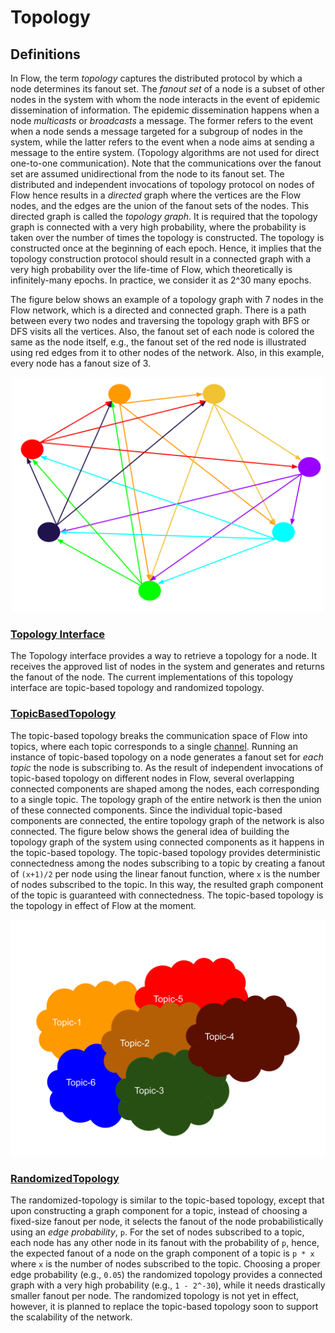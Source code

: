 # Topology

## Definitions

In Flow, the term _topology_ captures the distributed protocol by which a node determines its fanout set. The _fanout set_ of a node is a subset of
other nodes in the system with whom the node interacts in the event of epidemic dissemination of information. The epidemic dissemination happens when a
node _multicasts_ or _broadcasts_ a message. The former refers to the event when a node sends a message targeted for a subgroup of nodes in the
system, while the latter refers to the event when a node aims at sending a message to the entire system. (Topology algorithms are not used for direct one-to-one communication). Note that the communications over the fanout
set are assumed unidirectional from the node to its fanout set. The distributed and independent invocations of topology protocol on nodes of Flow
hence results in a _directed_ graph where the vertices are the Flow nodes, and the edges are the union of the fanout sets of the nodes. This directed 
graph is
called the _topology graph_. It is required that the topology graph is connected with a very high probability, where the probability is taken over the
number of times the topology is constructed. The topology is constructed once at the beginning of each epoch. Hence, it implies that the topology
construction protocol should result in a connected graph with a very high probability over the life-time of Flow, which theoretically is
infinitely-many epochs. In practice, we consider it as 2^30 many epochs. 

The figure below shows an example of a topology graph with 7 nodes in the Flow network, which is a directed and connected graph. There is a path 
between
every two nodes and traversing the topology graph with BFS or DFS visits all the vertices. Also, the fanout set of each node is colored the same as
the node itself, e.g., the fanout set of the red node is illustrated using red edges from it to other nodes of the network. Also, in this example,
every node has a fanout size of 3.

<p align="center">
  <img src="topology.svg" alt="drawing" width="500"/>
</p>

### [Topology Interface](../../network/topology.go)

The Topology interface provides a way to retrieve a topology for a node. It receives the approved list of nodes in the system and generates and returns the fanout of the
node. The current implementations of this topology interface are topic-based topology and randomized topology.

### [TopicBasedTopology](../../network/topology/topicBasedTopology.go)

The topic-based topology breaks the communication space of Flow into topics, where each topic corresponds to a
single [channel](../../engine/channels.go). Running an instance of topic-based topology on a node generates a fanout set for _each topic_ the node is
subscribing to. As the result of independent invocations of topic-based topology on different nodes in Flow, several overlapping connected components
are shaped among the nodes, each corresponding to a single topic. The topology graph of the entire network is then the union of these connected
components. Since the individual topic-based components are connected, the entire topology graph of the network is also connected. The figure below
shows the general idea of building the topology graph of the system using connected components as it happens in the topic-based topology. The
topic-based topology provides deterministic connectedness among the nodes subscribing to a topic by creating a fanout of `(x+1)/2` per node using the
linear fanout function, where `x` is the number of nodes subscribed to the topic. In this way, the resulted graph component of the topic is guaranteed
with connectedness. The topic-based topology is the topology in effect of Flow at the moment. 

<p align="center">
  <img src="topicBasedTopology.svg" alt="drawing" width="600"/>
</p>

### [RandomizedTopology](../../network/topology/randomizedTopology.go)

The randomized-topology is similar to the topic-based topology, except that upon constructing a graph component for a topic, instead of choosing a 
fixed-size fanout per node, it selects the fanout of the node probabilistically using an _edge probability_, `p`. 
For the set of nodes subscribed to a topic, each node has any other node in its fanout with the probability of `p`, hence, the expected fanout of 
a node on the graph component of a topic is `p * x` where `x` is the number of nodes subscribed to the topic. Choosing a proper edge probability 
(e.g., `0.05`) the randomized topology provides a connected graph with a very high probability (e.g., `1 - 2^-30`), while it needs drastically 
smaller fanout per node. The randomized topology is not yet in effect, however, it is planned to replace the topic-based topology soon to support the 
scalability of the network. 
